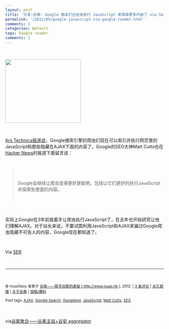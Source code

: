 ```yaml
---
layout: post
title: '分享:谷奥: Google 爬虫们已经会执行 JavaScript 来探索更多内容了 via Google reader'
permalink: '/2012/05/google-javascript-via-google-reader.html'
comments: 1
categories: Default
tags: Google reader
comments: 1
---
```

  
 

<div xmlns="http://www.w3.org/1999/xhtml"><br/> <p><img alt="" height="202" src="http://www.guao.hk/wp-content/uploads/2012/05/ajax-1320199706.jpg" title="ajax-1320199706" width="240"/> </p><br/><p><a href="http://arstechnica.com/information-technology/2012/05/googles-bots-learn-to-read-interactive-web-pages-more-like-humans/">Ars Technica报道说</a>，Google搜索引擎的爬虫们现在可以索引并执行网页里的JavaScript和那些隐藏在AJAX下面的内容了。Google的SEO大神Matt Cutts也在<a href="http://news.ycombinator.com/item?id=3979701">Hacker News</a>的报道下面留言说：</p><br/><blockquote><br/><p>Google会继续让爬虫变得更好更聪明，包括让它们更好的执行JavaScript并探索到里面的内容。</p><br/></blockquote><br/><p>实际上Google在3年前就着手让爬虫执行JavaScript了，在去年也开始研究让他们理解AJAX。对于站长来说，不要试图利用JavaScript和AJAX来骗过Google爬虫隐藏不可告人的内容，Google现在都知道了。</p><br/><p>Via <a href="http://www.seroundtable.com/google-ajax-execute-15169.html">SER</a> </p><br/><hr/><br/><p><small>© musiXboy 发表于 <a href="http://www.guao.hk">谷奥——探寻谷歌的奥秘 ( http://www.guao.hk )</a>, 2012. | <a href="http://www.guao.hk/posts/googlebot-can-execute-javascript.html#comments">3 条评论</a> | <a href="http://www.guao.hk/posts/googlebot-can-execute-javascript.html">永久链接</a> | <a href="http://google.org.cn/about/">关于谷奥</a> | <a href="http://google.org.cn/submit/">投稿/爆料</a><br/><br/>Post tags: <a href="http://www.guao.hk/tag/ajax" rel="tag">AJAX</a>, <a href="http://www.guao.hk/tag/google-search" rel="tag">Google Search</a>, <a href="http://www.guao.hk/tag/googlebot" rel="tag">Googlebot</a>, <a href="http://www.guao.hk/tag/javascript" rel="tag">JavaScript</a>, <a href="http://www.guao.hk/tag/matt-cutts" rel="tag">Matt Cutts</a>, <a href="http://www.guao.hk/tag/seo" rel="tag">SEO</a> </small> </p><br/><img border="0" height="0" src="http://img.tongji.linezing.com/1105192/tongji.php" width="0"/><br/><br/>via<a href="http://www.guao.hk/posts/googlebot-can-execute-javascript.html">谷奥聚合——谷奥主站+谷安 aggregator</a><br/> </div>

  